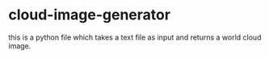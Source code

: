 # cloud-image-generator

this is a python file which takes a text file as input and returns a world cloud image.
